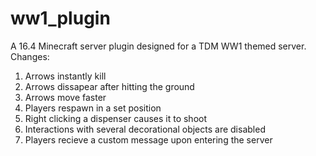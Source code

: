 # ww1_plugin
A 16.4 Minecraft server plugin designed for a TDM WW1 themed server.
Changes:
<ol>
  <li>Arrows instantly kill</li>
  <li>Arrows dissapear after hitting the ground</li>
  <li>Arrows move faster</li>
  <li>Players respawn in a set position</li>
  <li>Right clicking a dispenser causes it to shoot</li>
  <li>Interactions with several decorational objects are disabled</li>
  <li>Players recieve a custom message upon entering the server</li>
</ol>
